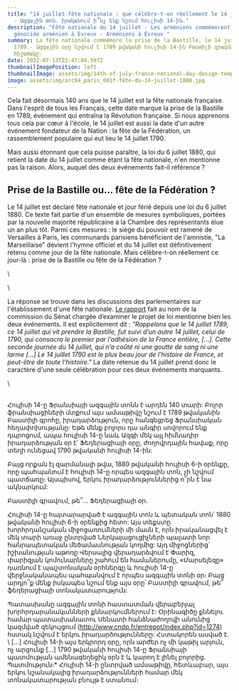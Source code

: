 ```yaml
---
title: "14 juillet fête nationale : que célèbre-t-on réellement le 14 juillet ?
  - Ազգային տոն. իրականում ի՞նչ ենք նշում հուլիսի 14-ին."
description: "Fête nationale du 14 juillet - Les arméniens commémorent le
  génocide arménien à Evreux - Arméniens à Evreux "
summary: La fête nationale commémore la prise de la Bastille, le 14 juillet
  1789.- Ազգային օրը նշվում է 1789 թվականի հուլիսի 14-ին Բաստիլի գրավման
  հիշատակը։
date: 2022-07-13T22:47:04.597Z
thumbnailImagePosition: left
thumbnailImage: assets/img/14th-of-july-france-national-day-design-template-872284fa1928e726b0638307c385ffc2_screen-fête-du-14-juillet.jpg
image: assets/img/arc94_paris_001f-fête-du-14-juillet-1880.jpg
---
```

<!--StartFragment-->

Cela fait désormais 140 ans que le 14 juillet est la fête nationale française. Dans l'esprit de tous les Français, cette date marque la prise de la Bastille en 1789, événement qui entraîna la Révolution française. Si nous apprenons tous cela par cœur à l'école, le 14 juillet est aussi la date d'un autre événement fondateur de la Nation : la fête de la Fédération, un rassemblement populaire qui eut lieu le 14 juillet 1790.

Mais aussi étonnant que cela puisse paraître, la loi du 6 juillet 1880, qui retient la date du 14 juillet comme étant la fête nationale, n'en mentionne pas la raison. Alors, auquel des deux événements fait-il référence ?

## Prise de la Bastille ou... fête de la Fédération ?

Le 14 juillet est déclaré fête nationale et jour férié depuis une loi du 6 juillet 1880. Ce texte fait partie d'un ensemble de mesures symboliques, portées par la nouvelle majorité républicaine à la Chambre des représentants élue un an plus tôt. Parmi ces mesures : le siège du pouvoir est ramené de Versailles à Paris, les communards parisiens bénéficient de l'amnistie, "La Marseillaise" devient l'hymne officiel et du 14 juillet est définitivement retenu comme jour de la fête nationale. Mais célèbre-t-on réellement ce jour-là : prise de la Bastille ou fête de la Fédération ?



<!--EndFragment-->\
\
<!--StartFragment-->

La réponse se trouve dans les discussions des parlementaires sur l'établissement d'une fête nationale. [Le rapport](http://www.cndp.fr/entrepot/index.php?id=1274) fait au nom de la commission du Sénat chargée d’examiner le projet de loi mentionne bien les deux événements. Il est explicitement dit : *"Rappelons que le 14 juillet 1789, ce 14 juillet qui vit prendre la Bastille, fut suivi d’un autre 14 juillet, celui de 1790, qui consacra le premier par l’adhésion de la France entière, \[...]. Cette seconde journée du 14 juillet, qui n’a coûté ni une goutte de sang ni une larme \[...] Le 14 juillet 1790 est le plus beau jour de l’histoire de France, et peut-être de toute l’histoire."* La date retenue du 14 juillet prend donc le caractère d'une seule célébration pour ces deux événements marquants. 



<!--EndFragment-->\
\
Հուլիսի 14-ը Ֆրանսիայի ազգային տոնն է արդեն 140 տարի: Բոլոր ֆրանսիացիների մտքում այս ամսաթիվը նշում է 1789 թվականին Բաստիլի գրոհը, իրադարձություն, որը հանգեցրեց Ֆրանսիական հեղափոխությանը: Եթե ​​մենք բոլորս դա անգիր սովորում ենք դպրոցում, ապա հուլիսի 14-ը նաև Ազգի մեկ այլ հիմնադիր իրադարձության օր է՝ Ֆեդերացիայի օրը, ժողովրդային հավաք, որը տեղի ունեցավ 1790 թվականի հուլիսի 14-ին:

Բայց որքան էլ զարմանալի թվա, 1880 թվականի հուլիսի 6-ի օրենքը, որը պահպանում է հուլիսի 14-ը որպես ազգային տոն, չի նշվում պատճառը։ Այսպիսով, երկու իրադարձություններից ո՞րն է նա ակնարկում:

Բաստիլի գրավում, թե՞... Ֆեդերացիայի օր.

Հուլիսի 14-ը հայտարարված է ազգային տոն և պետական ​​տոն՝ 1880 թվականի հուլիսի 6-ի օրենքից հետո: Այս տեքստը խորհրդանշական միջոցառումների մի մասն է, որն իրականացվել է մեկ տարի առաջ ընտրված Ներկայացուցիչների պալատի նոր հանրապետական ​​մեծամասնության կողմից: Այդ միջոցներից՝ իշխանության աթոռը Վերսալից վերադարձվում է Փարիզ, փարիզյան կոմունարները շահում են համաներումը, «Մարսելեզը» դառնում է պաշտոնական օրհներգը և հուլիսի 14-ը վերջնականապես պահպանվում է որպես ազգային տոնի օր։ Բայց արդյո՞ք մենք իսկապես նշում ենք այս օրը՝ Բաստիլի գրավում, թե՞ ֆեդերացիայի տոնակատարություն:

Պատասխանը ազգային տոնի հաստատման վերաբերյալ խորհրդարանականների քննարկումներում է։ Օրինագիծը քննելու համար պատասխանատու Սենատի հանձնաժողովի անունից կազմված զեկույցում (http://www.cndp.fr/entrepot/index.php?id=1274) հստակ նշվում է երկու իրադարձությունները: Հստակորեն ասված է. \ \[...] Հուլիսի 14-ի այս երկրորդ օրը, որն արժեր ոչ մի կաթիլ արյուն, ոչ արցունք \[...] 1790 թվականի հուլիսի 14-ը Ֆրանսիայի պատմության ամենագեղեցիկ օրն է և կարող է լինել բոլորից. Պատմություն։* Հուլիսի 14-ի ընտրված ամսաթիվը, հետևաբար, այս երկու նշանակալից իրադարձությունների համար մեկ տոնակատարության բնույթ է ստանում։